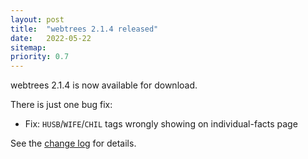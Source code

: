 ```yaml
---
layout: post
title:  "webtrees 2.1.4 released"
date:   2022-05-22
sitemap:
priority: 0.7
---
```


webtrees 2.1.4 is now available for download.

There is just one bug fix:

* Fix: `HUSB`/`WIFE`/`CHIL` tags wrongly showing on individual-facts page

See the [change log](https://github.com/fisharebest/webtrees/compare/2.1.3...2.1.4) for details.
